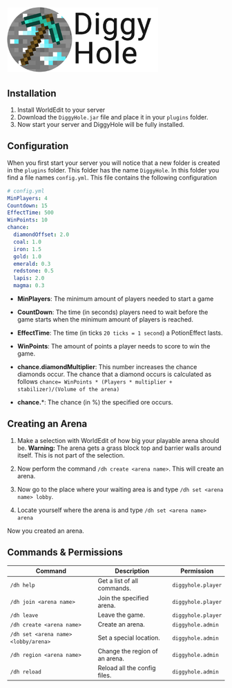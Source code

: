 # <img src="assets/Banner.png" alt="" height="150" />

## Installation
1. Install WorldEdit to your server
2. Download the `DiggyHole.jar` file and place it in 
your `plugins` folder.
3. Now start your server and DiggyHole will be fully installed.

## Configuration
When you first start your server you will notice that a new
folder is created in the `plugins` folder.
This folder has the name `DiggyHole`. In this folder you find
a file names `config.yml`. This file contains the following
configuration

```yaml
# config.yml
MinPlayers: 4
Countdown: 15
EffectTime: 500
WinPoints: 10
chance:
  diamondOffset: 2.0
  coal: 1.0
  iron: 1.5
  gold: 1.0
  emerald: 0.3
  redstone: 0.5
  lapis: 2.0
  magma: 0.3
```

* **MinPlayers**: The minimum amount of players
needed to start a game

* **CountDown**: The time (in seconds) players need 
to wait before the game starts when the 
minimum amount of players is reached.

* **EffectTime**: The time (in ticks `20 ticks = 1 second`)
a PotionEffect lasts.

* **WinPoints**: The amount of points a player needs to score
to win the game.

* **chance.diamondMultiplier**: This number increases the chance
diamonds occur. The chance that a diamond occurs is calculated
as follows 
`chance= WinPoints * (Players * multiplier + stabilizer)/(Volume of the arena)`

* **chance.***: The chance (in %) the specified ore occurs.

## Creating an Arena
1. Make a selection with WorldEdit of how big your playable
arena should be.
**Warning:** The arena gets a grass block top and barrier walls
around itself. This is not part of the selection.

2. Now perform the command `/dh create <arena name>`.
This will create an arena.

3. Now go to the place where your waiting area is and type 
`/dh set <arena name> lobby`.

4. Locate yourself where the arena is and type 
`/dh set <arena name> arena`

Now you created an arena.

## Commands & Permissions

| Command                             | Description                    | Permission         |
| ----------------------------------- | ------------------------------ | ------------------ |
| `/dh help`                          | Get a list of all commands.    | `diggyhole.player` |
| `/dh join <arena name>`             | Join the specified arena.      | `diggyhole.player` |
| `/dh leave`                         | Leave the game.                | `diggyhole.player` |
| `/dh create <arena name>`           | Create an arena.               | `diggyhole.admin`  |
| `/dh set <arena name> <lobby/arena>`| Set a special location.        | `diggyhole.admin`  |
| `/dh region <arena name>`           | Change the region of an arena. | `diggyhole.admin`  |
| `/dh reload`                        | Reload all the config files.   | `diggyhole.admin`  |

